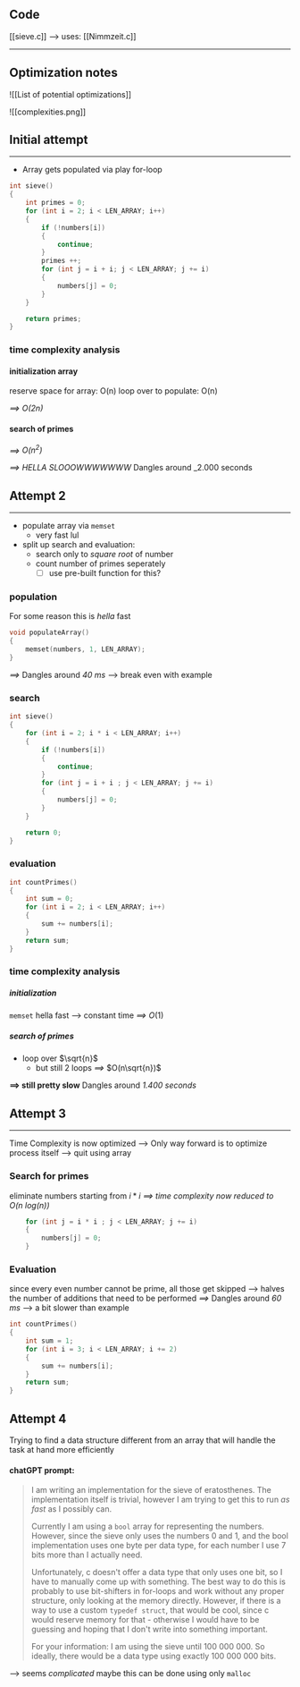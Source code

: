 
## Code
[[sieve.c]]
--> uses: [[Nimmzeit.c]]

---
## Optimization notes

![[List of potential optimizations]]

![[complexities.png]]
## Initial attempt
---
- Array gets populated via play for-loop

```c
int sieve()
{
	int primes = 0;
    for (int i = 2; i < LEN_ARRAY; i++)
    {
        if (!numbers[i])
        {
            continue;
        }
        primes ++;
        for (int j = i + i; j < LEN_ARRAY; j += i)
        {
            numbers[j] = 0;
        }
    }

    return primes;
}
```
### time complexity analysis
#### initialization array
reserve space for array:
	O(n)
loop over to populate:
	O(n)

_==> $O(2n)$_
#### search of primes
_==> $O(n^2)$_

_==> HELLA SLOOOWWWWWWW_ 
	Dangles around _2.000 seconds



## Attempt 2
---
- populate array via `memset` 
	- very fast lul
- split up search and evaluation:
	- search only to _square root_ of number
	- count number of primes seperately
		- [ ] use pre-built function for this?
### population
For some reason this is _hella_ fast
```c
void populateArray()
{
    memset(numbers, 1, LEN_ARRAY);
}
```
_==>_ Dangles around _40 ms_ 
	--> break even with example
### search
```c
int sieve()
{
    for (int i = 2; i * i < LEN_ARRAY; i++)
    {
        if (!numbers[i])
        {
            continue;
        }
        for (int j = i + i ; j < LEN_ARRAY; j += i)
        {
            numbers[j] = 0;
        }
    }

    return 0;
}
```
### evaluation
```c
int countPrimes()
{
    int sum = 0;
    for (int i = 2; i < LEN_ARRAY; i++)
    {
        sum += numbers[i];
    }
    return sum;
}
```
### time complexity analysis
##### initialization
`memset` hella fast --> constant time
_==>_ $O(1)$
##### search of primes
- loop over $\sqrt{n}$
	- but still 2 loops 
_==>_ $O(n\sqrt{n})$


**==> still pretty slow** 
	Dangles around _1.400 seconds_

## Attempt 3
---
Time Complexity is now optimized
	--> Only way forward is to optimize process itself
		--> quit using array
### Search for primes
eliminate numbers starting from
	$i * i$
_==> time complexity now reduced to $O(n\ log(n))$_

```c
	for (int j = i * i ; j < LEN_ARRAY; j += i)
	{
	    numbers[j] = 0;
	}
```

### Evaluation
since every even number cannot be prime, all those get skipped 
	--> halves the number of additions that need to be performed
_==>_ Dangles around _60 ms_
	--> a bit slower than example 
```c
int countPrimes()
{
    int sum = 1;
    for (int i = 3; i < LEN_ARRAY; i += 2)
    {
        sum += numbers[i];
    }
    return sum;
}
```

## Attempt 4 
Trying to find a data structure different from an array that will handle the task at hand more efficiently

#### chatGPT prompt:
>  I am writing an implementation for the sieve of eratosthenes. The implementation itself is trivial, however I am trying to get this to run _as fast_ as I possibly can.
>  
> Currently I am using a `bool` array for representing the numbers. However, since the sieve only uses the numbers 0 and 1, and the bool implementation uses one byte per data type, for each number I use 7 bits more than I actually need.
> 
> Unfortunately, c doesn't offer a data type that only uses one bit, so I have to manually come up with something. The best way to do this is probably to use bit-shifters in for-loops and work without any proper structure, only looking at the memory directly. However, if there is a way to use a custom `typedef struct`, that would be cool, since c would reserve memory for that - otherwise I would have to be guessing and hoping that I don't write into something important.
> 
> For your information: I am using the sieve until 100 000 000. So ideally, there would be a data type using exactly 100 000 000 bits.

--> seems _complicated_
maybe this can be done using only `malloc` 

